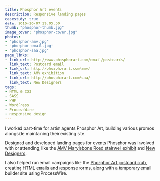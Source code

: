 ```yaml
---
title: Phosphor Art events
description: Responsive landing pages
casestudy: true
date: 2016-10-07 19:05:50
thumb: "phosphor-thumb.jpg"
image_cover: "phosphor-cover.jpg"
photos:
- "phosphor-amv.jpg"
- "phosphor-email.jpg"
- "phosphor-saa.jpg"
page_links:
- link_url: http://www.phosphorart.com/email/postcards/
  link_text: Postcard email
- link_url: http://phosphorart.com/amv/
  link_text: AMV exhibition
- link_url: http://phosphorart.com/saa/
  link_text: New Designers
tags:
- HTML & CSS
- SASS
- PHP
- WordPress
- ProcessWire
- Responsive design
---
```


I worked part-time for artist agents Phosphor Art, building various promos alongside maintaining their existing site.

Designed and developed landing pages for events Phosphor was involved with or attending, like the [AMV Marylebone Road stairwell exhibit](http://phosphorart.com/amv/) and [New Designers](http://phosphorart.com/saa/). 

I also helped run email campaigns like the [Phosphor Art postcard club](http://www.phosphorart.com/email/postcards/), creating HTML emails and response forms, along with a temporary email builder site using ProcessWire.


